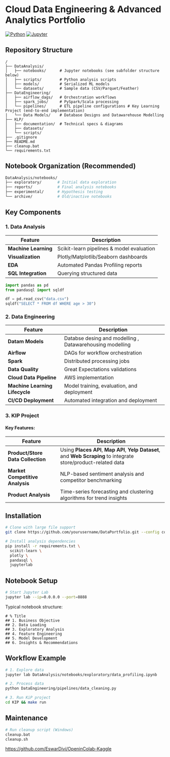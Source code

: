 # Cloud Data Engineering & Advanced Analytics Portfolio

[![Python](https://img.shields.io/badge/Python-3.8%2B-blue?logo=python)](https://www.python.org/)
[![Jupyter](https://img.shields.io/badge/Jupyter-F37626?logo=jupyter)](https://jupyter.org)

## Repository Structure

```
/
├── DataAnalysis/
│   ├── notebooks/      # Jupyter notebooks (see subfolder structure below)
│   ├── scripts/        # Python analysis scripts
│   ├── models/         # Serialized ML models
│   └── datasets/       # Sample data (CSV/Parquet/Feather)
├── DataEngineering/
│   ├── airflow_dags/   # Orchestration workflows
│   ├── spark_jobs/     # PySpark/Scala processing
│   └── pipelines/      # ETL pipeline configurations # Key Learning Project (end-to-end implementation)
|   └── Data Models/    # Database Designs and Datawarehouse Modelling
├── KLP/                
│   ├── documentation/  # Technical specs & diagrams
│   ├── datasets/           
│   └── scripts/          
├── .gitignore
├── README.md
├── cleanup.bat
└── requirements.txt
```

## Notebook Organization (Recommended)

```bash
DataAnalysis/notebooks/
├── exploratory/       # Initial data exploration
├── reports/           # Final analysis notebooks
├── experimental/      # Hypothesis testing
└── archive/           # Old/inactive notebooks
```

## Key Components

### 1. Data Analysis

| Feature                | Description |
|------------------------|-------------|
| **Machine Learning**   | Scikit-learn pipelines & model evaluation |
| **Visualization**      | Plotly/Matplotlib/Seaborn dashboards |
| **EDA**               | Automated Pandas Profiling reports |
| **SQL Integration**    | Querying structured data |


```python
import pandas as pd
from pandasql import sqldf

df = pd.read_csv("data.csv")
sqldf("SELECT * FROM df WHERE age > 30")
```

### 2. Data Engineering

 Feature                        | Description |
|------------------------------|------------------------------|
| **Datam Models**             | Databse desing and modelling , Datawarehousing modelling |
| **Airflow**                  | DAGs for workflow orchestration |
| **Spark**                    | Distributed processing jobs |
| **Data Quality**             | Great Expectations validations |
| **Cloud Data Pipeline**         | AWS implementation |
| **Machine Learning Lifecycle**  | Model training, evaluation, and deployment |
| **CI/CD Deployment**            | Automated integration and deployment |

### 3. KIP Project
#### Key Features:

| Feature                        | Description |
|---------------------------------|-------------|
| **Product/Store Data Collection** | Using **Places API**, **Map API**, **Yelp Dataset**, and **Web Scraping** to integrate store/product-related data |
| **Market Competitive Analysis** | NLP-based sentiment analysis and competitor benchmarking |
| **Product Analysis**            | Time-series forecasting and clustering algorithms for trend insights |


## Installation

```bash
# Clone with large file support
git clone https://github.com/yourusername/DataPortfolio.git --config core.longpaths=true

# Install analysis dependencies
pip install -r requirements.txt \
  scikit-learn \
  plotly \
  pandasql \
  jupyterlab
```

## Notebook Setup

```bash
# Start Jupyter Lab
jupyter lab --ip=0.0.0.0 --port=8888
```

Typical notebook structure:

```
# % Title
## 1. Business Objective
## 2. Data Loading
## 3. Exploratory Analysis
## 4. Feature Engineering
## 5. Model Development
## 6. Insights & Recommendations
```

## Workflow Example

```bash
# 1. Explore data
jupyter lab DataAnalysis/notebooks/exploratory/data_profiling.ipynb

# 2. Process data
python DataEngineering/pipelines/data_cleaning.py

# 3. Run KiP project
cd KIP && make run
```

## Maintenance

```bash
# Run cleanup script (Windows)
cleanup.bat
cleanup.sh

```
https://github.com/EswarDivi/OpeninColab-Kaggle
